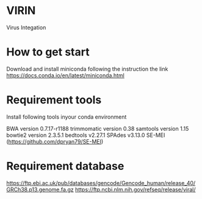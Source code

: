 # VIRIN
Virus Integation
# How to get start
Download and install miniconda following the instruction the link
https://docs.conda.io/en/latest/miniconda.html

# Requirement tools
Install following tools inyour conda environment

BWA version 0.7.17-r1188
trimmomatic version 0.38
samtools version 1.15 
bowtie2 version 2.3.5.1
bedtools v2.27.1 
SPAdes v3.13.0 
SE-MEI (https://github.com/dpryan79/SE-MEI)

# Requirement database
https://ftp.ebi.ac.uk/pub/databases/gencode/Gencode_human/release_40/GRCh38.p13.genome.fa.gz
https://ftp.ncbi.nlm.nih.gov/refseq/release/viral/
